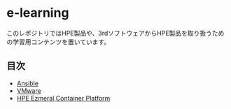 # e-learning
このレポジトリではHPE製品や、3rdソフトウェアからHPE製品を取り扱うための学習用コンテンツを置いています。

## 目次
- [Ansible](ansible)
- [VMware](vmware)
- [HPE Ezmeral Container Platform](ezmeral)

